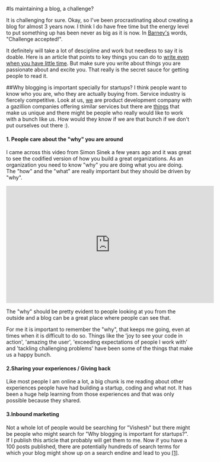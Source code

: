 #Is maintaining a blog, a challenge?

It is challenging for sure. Okay, so I've been procrastinating about creating a blog for almost 3 years now. I think I do have free time but the energy level to put something up has been never as big as it is now. In [Barney's](http://en.wikipedia.org/wiki/Barney_Stinson) words, "Challenge accepted!".

It definitely will take a lot of descipline and work but needless to say it is doable. Here is an article that points to key things you can do to [write even when you have little time](http://michaelhyatt.com/no-time-to-blog.html). But make sure you write about things you are passionate about and excite you. That really is the secret sauce for getting people to read it.

##Why blogging is important specially for startups?
I think people want to know who you are, who they are actually buying from. Service industry is fiercely competitive. Look at us, [we](http://causecode.com) are product development company with a gazillion companies offering similar services but there are [things](http://causecode.com) that make us unique and there might be people who really would like to work with a bunch like us. How would they know if we are that bunch if we don't put ourselves out there :).

#### 1. People care about the "why" you are around
I came across this video from Simon Sinek a few years ago and it was great to see the codified version of how you build a great organizations. As an organization you need to know "why" you are doing what you are doing. The "how" and the "what" are really important but they should be driven by "why".

<iframe src="https://embed-ssl.ted.com/talks/lang/en/simon_sinek_how_great_leaders_inspire_action.html" width="560" height="315" frameborder="0" scrolling="no" webkitAllowFullScreen mozallowfullscreen allowFullScreen></iframe>

The "why" should be pretty evident to people looking at you from the outside and a blog can be a great place where people can see that.

For me it is important to remember the "why", that keeps me going, even at times when it is difficult to do so. Things like the 'joy to see your code in action', 'amazing the user', 'exceeding expectations of people I work with' and 'tackling challenging problems' have been some of the things that make us a happy bunch. 

#### 2.Sharing your experiences / Giving back
Like most people I am online a lot, a big chunk is me reading about other experiences people have had building a startup, coding and what not. It has been a huge help learning from those experiences and that was only possible because they shared.

#### 3.Inbound marketing
Not a whole lot of people would be searching for "Vishesh" but there might be people who might search for "Why blogging is important for startups?". If I publish this article that probably will get them to me. Now if you have a 100 posts published, there are potentially hundreds of search terms for which your blog might show up on a search endine and lead to you [[1]](http://blog.hubspot.com/marketing/why-business-blogging-works).
